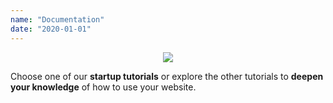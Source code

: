 ```yaml
---
name: "Documentation"
date: "2020-01-01"
---
```

<center><img src="/logo.png" /></center>

<p-center>Choose one of our **startup tutorials** or explore the other tutorials to **deepen your knowledge** of how to use your website.</p-center>
